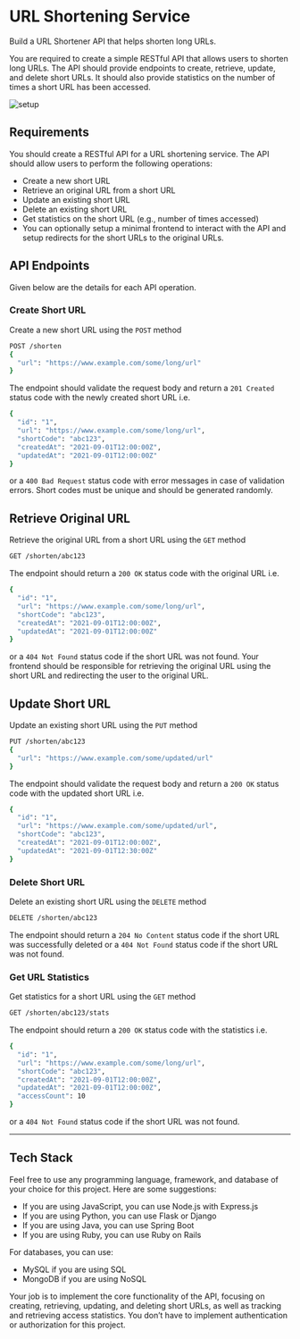 # URL Shortening Service

Build a URL Shortener API that helps shorten long URLs.

You are required to create a simple RESTful API that allows users to shorten long URLs. The API should provide endpoints to create, retrieve, update, and delete short URLs. It should also provide statistics on the number of times a short URL has been accessed.

![setup](https://assets.roadmap.sh/guest/url-shortener-architecture-u72mu.png)

## Requirements

You should create a RESTful API for a URL shortening service. The API should allow users to perform the following operations:

- Create a new short URL
- Retrieve an original URL from a short URL
- Update an existing short URL
- Delete an existing short URL
- Get statistics on the short URL (e.g., number of times accessed)
- You can optionally setup a minimal frontend to interact with the API and setup redirects for the short URLs to the original URLs.

## API Endpoints

Given below are the details for each API operation.

### Create Short URL

Create a new short URL using the ```POST``` method

```bash
POST /shorten
{
  "url": "https://www.example.com/some/long/url"
}
```

The endpoint should validate the request body and return a ```201 Created``` status code with the newly created short URL i.e.

```bash
{
  "id": "1",
  "url": "https://www.example.com/some/long/url",
  "shortCode": "abc123",
  "createdAt": "2021-09-01T12:00:00Z",
  "updatedAt": "2021-09-01T12:00:00Z"
}
```

or a ```400 Bad Request``` status code with error messages in case of validation errors. Short codes must be unique and should be generated randomly.

## Retrieve Original URL

Retrieve the original URL from a short URL using the ```GET``` method

```bash
GET /shorten/abc123
```

The endpoint should return a ```200 OK``` status code with the original URL i.e.

```bash
{
  "id": "1",
  "url": "https://www.example.com/some/long/url",
  "shortCode": "abc123",
  "createdAt": "2021-09-01T12:00:00Z",
  "updatedAt": "2021-09-01T12:00:00Z"
}
```

or a ```404 Not Found``` status code if the short URL was not found. Your frontend should be responsible for retrieving the original URL using the short URL and redirecting the user to the original URL.

## Update Short URL

Update an existing short URL using the ```PUT``` method

```bash
PUT /shorten/abc123
{
  "url": "https://www.example.com/some/updated/url"
}
```

The endpoint should validate the request body and return a ```200 OK``` status code with the updated short URL i.e.

```bash
{
  "id": "1",
  "url": "https://www.example.com/some/updated/url",
  "shortCode": "abc123",
  "createdAt": "2021-09-01T12:00:00Z",
  "updatedAt": "2021-09-01T12:30:00Z"
}
```

### Delete Short URL

Delete an existing short URL using the ```DELETE``` method

```bash
DELETE /shorten/abc123
```

The endpoint should return a ```204 No Content``` status code if the short URL was successfully deleted or a ```404 Not Found``` status code if the short URL was not found.

### Get URL Statistics

Get statistics for a short URL using the ```GET``` method

```bash
GET /shorten/abc123/stats
```

The endpoint should return a ```200 OK``` status code with the statistics i.e.

```bash
{
  "id": "1",
  "url": "https://www.example.com/some/long/url",
  "shortCode": "abc123",
  "createdAt": "2021-09-01T12:00:00Z",
  "updatedAt": "2021-09-01T12:00:00Z",
  "accessCount": 10
}
```

or a ```404 Not Found``` status code if the short URL was not found.

---

## Tech Stack

Feel free to use any programming language, framework, and database of your choice for this project. Here are some suggestions:

- If you are using JavaScript, you can use Node.js with Express.js
- If you are using Python, you can use Flask or Django
- If you are using Java, you can use Spring Boot
- If you are using Ruby, you can use Ruby on Rails

For databases, you can use:

- MySQL if you are using SQL
- MongoDB if you are using NoSQL

Your job is to implement the core functionality of the API, focusing on creating, retrieving, updating, and deleting short URLs, as well as tracking and retrieving access statistics. You don’t have to implement authentication or authorization for this project.
